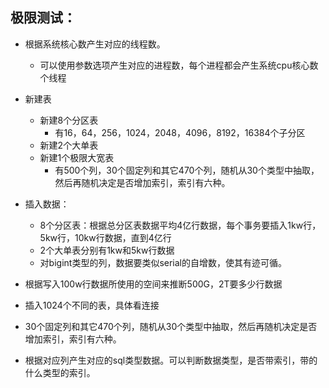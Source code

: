 ## 极限测试：
* 根据系统核心数产生对应的线程数。
  * 可以使用参数选项产生对应的进程数，每个进程都会产生系统cpu核心数个线程

* 新建表
  * 新建8个分区表
    * 有16，64，256，1024，2048，4096，8192，16384个子分区
  * 新建2个大单表
  * 新建1个极限大宽表
    * 有500个列，30个固定列和其它470个列，随机从30个类型中抽取，然后再随机决定是否增加索引，索引有六种。

* 插入数据：
  * 8个分区表：根据总分区表数据平均4亿行数据，每个事务要插入1kw行，5kw行，10kw行数据，直到4亿行
  * 2个大单表分别有1kw和5kw行数据
  * 对bigint类型的列，数据要类似serial的自增数，使其有迹可循。
* 根据写入100w行数据所使用的空间来推断500G，2T要多少行数据
* 插入1024个不同的表，具体看连接
* 30个固定列和其它470个列，随机从30个类型中抽取，然后再随机决定是否增加索引，索引有六种。
* 根据对应列产生对应的sql类型数据。可以判断数据类型，是否带索引，带的什么类型的索引。
